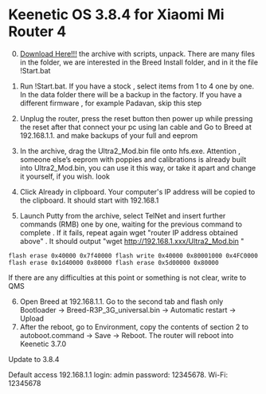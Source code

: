 # Keenetic OS 3.8.4 for Xiaomi Mi Router 4

0. [Download Here!!!](https://codeload.github.com/xiv3r/Xiaomi-Mi-Router-4A-100M-KeeneticOS-3.7.4/zip/refs/heads/main) the archive with scripts, unpack. There are many files in the folder, we are interested in the Breed Install folder, and in it the file !Start.bat

1. Run !Start.bat. If you have a stock , select items from 1 to 4 one by one. In the data folder there will be a backup in the factory.
If you have a different firmware , for example Padavan, skip this step
 

2. Unplug the router, press the reset button then power up while pressing the reset after that connect your pc using lan cable and Go to Breed at 192.168.1.1. and make backups of your full and eeprom
 

3. In the archive, drag the Ultra2_Mod.bin file onto hfs.exe. Attention , someone else’s eeprom with poppies and calibrations is already built into Ultra2_Mod.bin, you can use it this way, or take it apart and change it yourself, if you wish.
look

4. Click Already in clipboard. Your computer's IP address will be copied to the clipboard. It should start with 192.168.1


5. Launch Putty from the archive, select TelNet and insert further commands (RMB) one by one, waiting for the previous command to complete . If it fails, repeat again
wget "router IP address obtained above" . It should output "wget http://192.168.1.xxx/Ultra2_Mod.bin "

`flash erase 0x40000 0x7f40000
flash write 0x40000 0x80001000 0x4FC0000
flash erase 0x1d40000 0x80000
flash erase 0x5d00000 0x80000`

If there are any difficulties at this point or something is not clear, write to QMS

6. Open Breed at 192.168.1.1. Go to the second tab and flash only Bootloader -> Breed-R3P_3G_universal.bin -> Automatic restart -> Upload
7. After the reboot, go to Environment, copy the contents of section 2 to autoboot.command -> Save -> Reboot. The router will reboot into Keenetic 3.7.0


Update to 3.8.4


Default access 192.168.1.1 login: admin password: 12345678. Wi-Fi: 12345678
